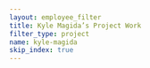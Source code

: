 ```yaml
---
layout: employee_filter
title: Kyle Magida’s Project Work
filter_type: project
name: kyle-magida
skip_index: true
---
```

